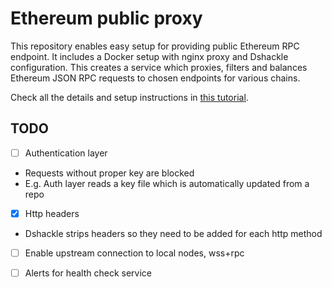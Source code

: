 # Ethereum public proxy

This repository enables easy setup for providing public Ethereum RPC endpoint. It includes a Docker setup with nginx proxy and Dshackle configuration. This creates a service which proxies, filters and balances Ethereum JSON RPC requests to chosen endpoints for various chains. 

Check all the details and setup instructions in [this tutorial](https://notes.ethereum.org/KqCx0OhESsOXRWQh3dumuw). 

## TODO

- [ ] Authentication layer
- Requests without proper key are blocked
- E.g. Auth layer reads a key file which is automatically updated from a repo 
- [x] Http headers
- Dshackle strips headers so they need to be added for each http method
- [ ] Enable upstream connection to local nodes, wss+rpc
- [ ] Alerts for health check service 


